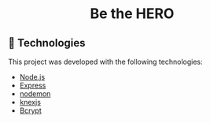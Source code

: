 <h1 align="center">
    Be the HERO
</h1>

## :rocket: Technologies

This project was developed with the following technologies:

- [Node.js][nodejs]
- [Express](https://expressjs.com/)
- [nodemon](https://nodemon.io/)
- [knexjs](http://knexjs.org/)
- [Bcrypt](https://www.npmjs.com/package/bcrypt)

[nodejs]: https://nodejs.org/
[yarn]: https://yarnpkg.com/
[vc]: https://code.visualstudio.com/
